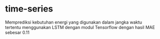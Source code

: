 # time-series
Memprediksi kebutuhan energi yang digunakan dalam jangka waktu tertentu menggunakan LSTM dengan modul Tensorflow dengan hasil MAE sebesar 0.11
